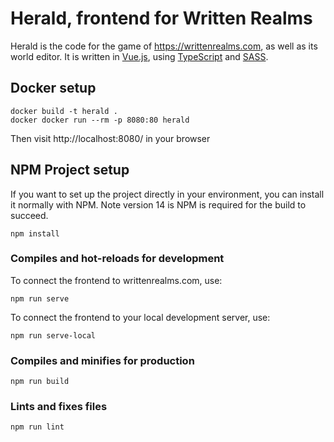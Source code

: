 # Herald, frontend for Written Realms

Herald is the code for the game of https://writtenrealms.com, as well as its world editor. It is
written in [Vue.js](https://vuejs.org/), using [TypeScript](https://www.typescriptlang.org/) and
[SASS](https://sass-lang.com/).

## Docker setup

```
docker build -t herald .
docker docker run --rm -p 8080:80 herald
```

Then visit http://localhost:8080/ in your browser

## NPM Project setup

If you want to set up the project directly in your environment, you can install it normally with NPM. Note version 14 is NPM is required for the build to succeed.

```
npm install
```

### Compiles and hot-reloads for development

To connect the frontend to writtenrealms.com, use:

```
npm run serve
```

To connect the frontend to your local development server, use:

```
npm run serve-local
```

### Compiles and minifies for production

```
npm run build
```

### Lints and fixes files

```
npm run lint
```
